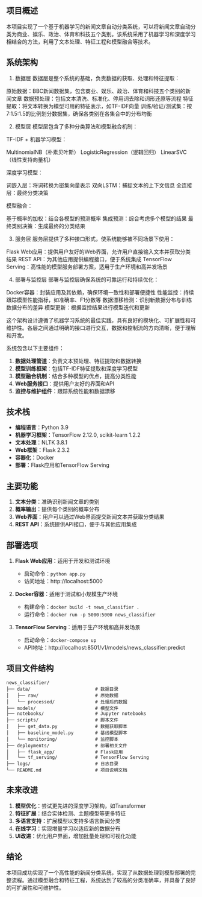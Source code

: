 

## 项目概述

本项目实现了一个基于机器学习的新闻文章自动分类系统，可以将新闻文章自动分类为商业、娱乐、政治、体育和科技五个类别。该系统采用了机器学习和深度学习相结合的方法，利用了文本处理、特征工程和模型融合等技术。

## 系统架构
1. 数据层
数据层是整个系统的基础，负责数据的获取、处理和特征提取：

原始数据：BBC新闻数据集，包含商业、娱乐、政治、体育和科技五个类别的新闻文章
数据预处理：包括文本清洗、标准化、停用词去除和词形还原等流程
特征提取：将文本转换为模型可用的特征表示，如TF-IDF向量
训练/验证/测试集：按7:1.5:1.5的比例划分数据集，确保各类别在各集合中的分布均衡

2. 模型层
模型层包含了多种分类算法和模型融合机制：

TF-IDF + 机器学习模型：

MultinomialNB（朴素贝叶斯）
LogisticRegression（逻辑回归）
LinearSVC（线性支持向量机）


深度学习模型：

词嵌入层：将词转换为密集向量表示
双向LSTM：捕捉文本的上下文信息
全连接层：最终分类决策


模型融合：

基于概率的加权：结合各模型的预测概率
集成预测：综合考虑多个模型的结果
最终类别决策：生成最终的分类结果



3. 服务层
服务层提供了多种接口形式，使系统能够被不同场景下使用：

Flask Web应用：提供用户友好的Web界面，允许用户直接输入文本并获取分类结果
REST API：为其他应用提供编程接口，便于系统集成
TensorFlow Serving：高性能的模型服务部署方案，适用于生产环境和高并发场景

4. 部署与监控层
部署与监控层确保系统的可靠运行和持续优化：

Docker容器：封装应用及其依赖，确保环境一致性和部署便捷性
性能监控：持续跟踪模型性能指标，如准确率、F1分数等
数据漂移检测：识别新数据分布与训练数据分布的差异
模型更新：根据监控结果进行模型迭代和更新

这个架构设计遵循了机器学习系统的最佳实践，具有良好的模块化、可扩展性和可维护性。各层之间通过明确的接口进行交互，数据和控制流的方向清晰，便于理解和开发。


系统包含以下主要组件：

1. **数据处理管道**：负责文本预处理、特征提取和数据转换
2. **模型训练框架**：包括TF-IDF特征提取和深度学习模型
3. **模型融合机制**：结合多种模型的优点，提高分类性能
4. **Web服务接口**：提供用户友好的界面和API
5. **监控与维护组件**：跟踪系统性能和数据漂移

## 技术栈

- **编程语言**：Python 3.9
- **机器学习框架**：TensorFlow 2.12.0, scikit-learn 1.2.2
- **文本处理**：NLTK 3.8.1
- **Web框架**：Flask 2.3.2
- **容器化**：Docker
- **部署**：Flask应用和TensorFlow Serving

## 主要功能

1. **文本分类**：准确识别新闻文章的类别
2. **概率输出**：提供每个类别的概率分布
3. **Web界面**：用户可以通过Web界面提交新闻文本并获取分类结果
4. **REST API**：系统提供API接口，便于与其他应用集成

## 部署选项

1. **Flask Web应用**：适用于开发和测试环境
   - 启动命令：`python app.py`
   - 访问地址：http://localhost:5000

2. **Docker容器**：适用于测试和小规模生产环境
   - 构建命令：`docker build -t news_classifier .`
   - 运行命令：`docker run -p 5000:5000 news_classifier`

3. **TensorFlow Serving**：适用于生产环境和高并发场景
   - 启动命令：`docker-compose up`
   - API地址：http://localhost:8501/v1/models/news_classifier:predict

## 项目文件结构

```
news_classifier/
├── data/                        # 数据目录
│   ├── raw/                     # 原始数据
│   └── processed/               # 处理后的数据
├── models/                      # 模型文件
├── notebooks/                   # Jupyter notebooks
├── scripts/                     # 脚本文件
│   ├── get_data.py              # 数据获取脚本
│   ├── baseline_model.py        # 基线模型脚本
│   └── monitoring/              # 监控脚本
├── deployments/                 # 部署相关文件
│   ├── flask_app/               # Flask应用
│   └── tf_serving/              # TensorFlow Serving
├── logs/                        # 日志目录
└── README.md                    # 项目说明文档
```

## 未来改进

1. **模型优化**：尝试更先进的深度学习架构，如Transformer
2. **特征扩展**：结合实体检测、主题模型等更多特征
3. **多语言支持**：扩展模型以支持多语言新闻分类
4. **在线学习**：实现增量学习以适应新的数据分布
5. **UI改进**：优化用户界面，增加批量处理和可视化功能

## 结论

本项目成功实现了一个高性能的新闻分类系统，实现了从数据处理到模型部署的完整流程。通过模型融合和特征工程，系统达到了较高的分类准确率，并具备了良好的可扩展性和可维护性。
